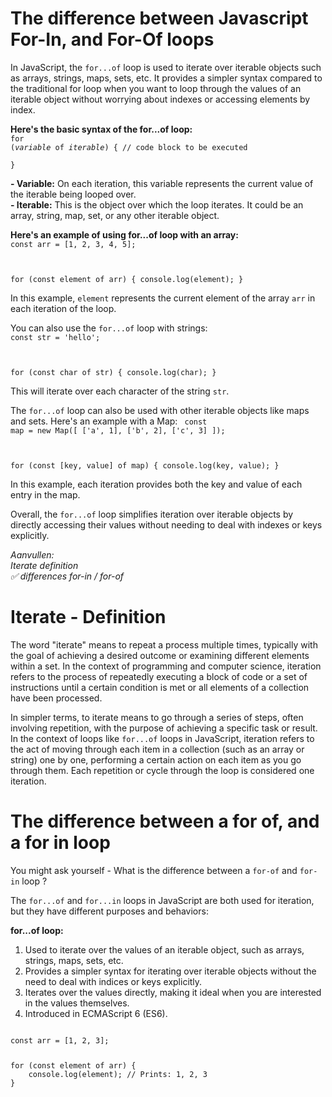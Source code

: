 # The difference between Javascript For-In, and For-Of loops

In JavaScript, the `for...of` loop is used to iterate over iterable objects such as arrays, strings, maps, sets, etc. It provides a simpler syntax compared to the traditional for loop when you want to loop through the values of an iterable object without worrying about indexes or accessing elements by index.


<b>Here's the basic syntax of the for...of loop:</b></br>
<code>for (<i>variable</i> of <i>iterable</i>) {
    // code block to be executed</br>
}</code>

<b>- Variable:</b> On each iteration, this variable represents the current value of the iterable being looped over.</br>
<b>- Iterable:</b> This is the object over which the loop iterates. It could be an array, string, map, set, or any other iterable object.</br>

<b>Here's an example of using for...of loop with an array:</b>
<code>
const arr = [1, 2, 3, 4, 5];

for (const element of arr) {
    console.log(element);
}
</code>


In this example, `element` represents the current element of the array `arr` in each iteration of the loop.

You can also use the `for...of` loop with strings:
<code>
const str = 'hello';

for (const char of str) {
    console.log(char);
}
</code>

This will iterate over each character of the string `str`.

The `for...of` loop can also be used with other iterable objects like maps and sets. Here's an example with a Map:
<code>
const map = new Map([
    ['a', 1],
    ['b', 2],
    ['c', 3]
]);

for (const [key, value] of map) {
    console.log(key, value);
}
</code>

In this example, each iteration provides both the key and value of each entry in the map.

Overall, the `for...of` loop simplifies iteration over iterable objects by directly accessing their values without needing to deal with indexes or keys explicitly.


<i>
Aanvullen: </br>
Iterate definition</br> ✅
differences for-in / for-of</br>
</i>


# Iterate - Definition 

The word "iterate" means to repeat a process multiple times, typically with the goal of achieving a desired outcome or examining different elements within a set. In the context of programming and computer science, iteration refers to the process of repeatedly executing a block of code or a set of instructions until a certain condition is met or all elements of a collection have been processed.

In simpler terms, to iterate means to go through a series of steps, often involving repetition, with the purpose of achieving a specific task or result. In the context of loops like `for...of` loops in JavaScript, iteration refers to the act of moving through each item in a collection (such as an array or string) one by one, performing a certain action on each item as you go through them. Each repetition or cycle through the loop is considered one iteration.


# The difference between a for of, and a for in loop

You might ask yourself - What is the difference between a `for-of` and `for-in` loop ? 

The `for...of` and `for...in` loops in JavaScript are both used for iteration, but they have different purposes and behaviors:

<b>for...of loop:</b></br>
1. Used to iterate over the values of an iterable object, such as arrays, strings, maps, sets, etc.</br>
2. Provides a simpler syntax for iterating over iterable objects without the need to deal with indices or keys explicitly.</br>
3. Iterates over the values directly, making it ideal when you are interested in the values themselves.</br>
4. Introduced in ECMAScript 6 (ES6).</br>

<code>
const arr = [1, 2, 3];
<p>
for (const element of arr) {
    console.log(element); // Prints: 1, 2, 3
}
</p>
</code>
